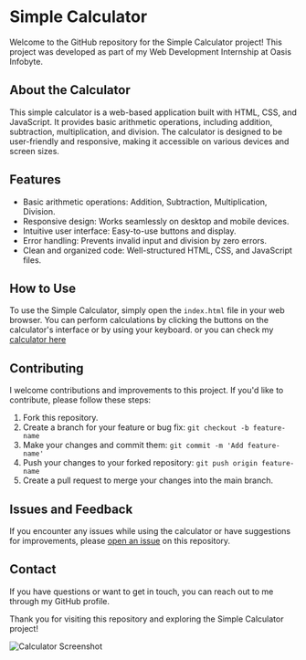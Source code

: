 # Simple Calculator

Welcome to the GitHub repository for the Simple Calculator project! This project was developed as part of my Web Development Internship at Oasis Infobyte.

## About the Calculator
This simple calculator is a web-based application built with HTML, CSS, and JavaScript. It provides basic arithmetic operations, including addition, subtraction, multiplication, and division. The calculator is designed to be user-friendly and responsive, making it accessible on various devices and screen sizes.

## Features
- Basic arithmetic operations: Addition, Subtraction, Multiplication, Division.
- Responsive design: Works seamlessly on desktop and mobile devices.
- Intuitive user interface: Easy-to-use buttons and display.
- Error handling: Prevents invalid input and division by zero errors.
- Clean and organized code: Well-structured HTML, CSS, and JavaScript files.

## How to Use
To use the Simple Calculator, simply open the `index.html` file in your web browser. You can perform calculations by clicking the buttons on the calculator's interface or by using your keyboard.
or you can check my [calculator here](https://mindslayer001.github.io/Simple-Calculator/)

## Contributing
I welcome contributions and improvements to this project. If you'd like to contribute, please follow these steps:

1. Fork this repository.
2. Create a branch for your feature or bug fix: `git checkout -b feature-name`
3. Make your changes and commit them: `git commit -m 'Add feature-name'`
4. Push your changes to your forked repository: `git push origin feature-name`
5. Create a pull request to merge your changes into the main branch.

## Issues and Feedback
If you encounter any issues while using the calculator or have suggestions for improvements, please [open an issue](https://github.com/Mindslayer001/Simple-Calculator/issues) on this repository.

## Contact
If you have questions or want to get in touch, you can reach out to me through my GitHub profile.

Thank you for visiting this repository and exploring the Simple Calculator project!

![Calculator Screenshot](https://i.pinimg.com/564x/b1/1a/16/b11a16b90d683b713e450b5edaa5375f.jpg)
